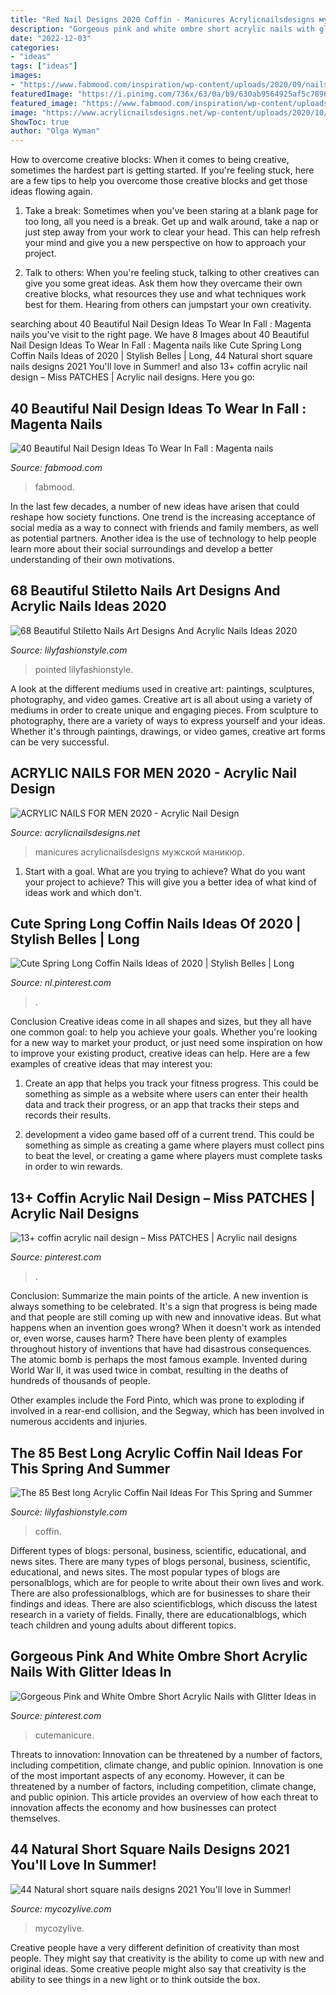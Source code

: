 ```yaml
---
title: "Red Nail Designs 2020 Coffin - Manicures Acrylicnailsdesigns мужской маникюр"
description: "Gorgeous pink and white ombre short acrylic nails with glitter ideas in"
date: "2022-12-03"
categories:
- "ideas"
tags: ["ideas"]
images:
- "https://www.fabmood.com/inspiration/wp-content/uploads/2020/09/nails-design-5-370x705.jpg"
featuredImage: "https://i.pinimg.com/736x/63/0a/b9/630ab9564925af5c78968fdc34954403.jpg"
featured_image: "https://www.fabmood.com/inspiration/wp-content/uploads/2020/09/nails-design-5-370x705.jpg"
image: "https://www.acrylicnailsdesigns.net/wp-content/uploads/2020/10/Colorful-Acrylic-Nails.jpg"
ShowToc: true
author: "Olga Wyman"
---
```



How to overcome creative blocks:
When it comes to being creative, sometimes the hardest part is getting started. If you're feeling stuck, here are a few tips to help you overcome those creative blocks and get those ideas flowing again.
1. Take a break: Sometimes when you've been staring at a blank page for too long, all you need is a break. Get up and walk around, take a nap or just step away from your work to clear your head. This can help refresh your mind and give you a new perspective on how to approach your project.

2. Talk to others: When you're feeling stuck, talking to other creatives can give you some great ideas. Ask them how they overcame their own creative blocks, what resources they use and what techniques work best for them. Hearing from others can jumpstart your own creativity.


	

		
searching about 40 Beautiful Nail Design Ideas To Wear In Fall : Magenta nails you've visit to the right page. We have 8 Images about 40 Beautiful Nail Design Ideas To Wear In Fall : Magenta nails like Cute Spring Long Coffin Nails Ideas of 2020 | Stylish Belles | Long, 44 Natural short square nails designs 2021 You&#039;ll love in Summer! and also 13+ coffin acrylic nail design – Miss PATCHES | Acrylic nail designs. Here you go:
		
    
## 40 Beautiful Nail Design Ideas To Wear In Fall : Magenta Nails

<img loading=lazy src="https://www.fabmood.com/inspiration/wp-content/uploads/2020/09/nails-design-5-370x705.jpg" onerror="this.onerror=null;this.src='https://tse2.mm.bing.net/th?id=OIP.C_OPsapgYvrBsLn9q1SrqgAAAA&amp;pid=15.1';" alt="40 Beautiful Nail Design Ideas To Wear In Fall : Magenta nails">

_Source: fabmood.com_

>fabmood. 

	

In the last few decades, a number of new ideas have arisen that could reshape how society functions. One trend is the increasing acceptance of social media as a way to connect with friends and family members, as well as potential partners. Another idea is the use of technology to help people learn more about their social surroundings and develop a better understanding of their own motivations.

    
## 68 Beautiful Stiletto Nails Art Designs And Acrylic Nails Ideas 2020

<img loading=lazy src="https://lilyfashionstyle.com/wp-content/uploads/2020/04/66-5.jpg" onerror="this.onerror=null;this.src='https://tse3.mm.bing.net/th?id=OIP.3CfDBaJHKJpYk900SPEqkgHaKL&amp;pid=15.1';" alt="68 Beautiful Stiletto Nails Art Designs And Acrylic Nails Ideas 2020">

_Source: lilyfashionstyle.com_

>pointed lilyfashionstyle. 

	

A look at the different mediums used in creative art: paintings, sculptures, photography, and video games.
Creative art is all about using a variety of mediums in order to create unique and engaging pieces. From sculpture to photography, there are a variety of ways to express yourself and your ideas. Whether it's through paintings, drawings, or video games, creative art forms can be very successful.

    
## ACRYLIC NAILS FOR MEN 2020 - Acrylic Nail Design

<img loading=lazy src="https://www.acrylicnailsdesigns.net/wp-content/uploads/2020/10/Colorful-Acrylic-Nails.jpg" onerror="this.onerror=null;this.src='https://tse1.mm.bing.net/th?id=OIP.XOoIMQBIyMgB2ilRHGNMPAHaI-&amp;pid=15.1';" alt="ACRYLIC NAILS FOR MEN 2020 - Acrylic Nail Design">

_Source: acrylicnailsdesigns.net_

>manicures acrylicnailsdesigns мужской маникюр. 

	

1. Start with a goal. What are you trying to achieve? What do you want your project to achieve? This will give you a better idea of what kind of ideas work and which don't. 

    
## Cute Spring Long Coffin Nails Ideas Of 2020 | Stylish Belles | Long

<img loading=lazy src="https://i.pinimg.com/736x/bb/a1/89/bba189e5534d01a511c582a14d2e2b2c.jpg" onerror="this.onerror=null;this.src='https://tse1.mm.bing.net/th?id=OIP.pnorieVGv29s6CWJvEe_4wHaLH&amp;pid=15.1';" alt="Cute Spring Long Coffin Nails Ideas of 2020 | Stylish Belles | Long">

_Source: nl.pinterest.com_

>. 

	

Conclusion
Creative ideas come in all shapes and sizes, but they all have one common goal: to help you achieve your goals. Whether you're looking for a new way to market your product, or just need some inspiration on how to improve your existing product, creative ideas can help. Here are a few examples of creative ideas that may interest you: 
1. Create an app that helps you track your fitness progress. This could be something as simple as a website where users can enter their health data and track their progress, or an app that tracks their steps and records their results.

2. development a video game based off of a current trend. This could be something as simple as creating a game where players must collect pins to beat the level, or creating a game where players must complete tasks in order to win rewards.


    
## 13+ Coffin Acrylic Nail Design – Miss PATCHES | Acrylic Nail Designs

<img loading=lazy src="https://i.pinimg.com/736x/8a/b7/6d/8ab76da1e439ac5cd55019404e25dae5.jpg" onerror="this.onerror=null;this.src='https://tse2.mm.bing.net/th?id=OIP.Y50OQ1eEzt2SHzZmZAS_6gHaJ3&amp;pid=15.1';" alt="13+ coffin acrylic nail design – Miss PATCHES | Acrylic nail designs">

_Source: pinterest.com_

>. 

	

Conclusion: Summarize the main points of the article.
A new invention is always something to be celebrated. It's a sign that progress is being made and that people are still coming up with new and innovative ideas. But what happens when an invention goes wrong? When it doesn't work as intended or, even worse, causes harm?
There have been plenty of examples throughout history of inventions that have had disastrous consequences. The atomic bomb is perhaps the most famous example. Invented during World War II, it was used twice in combat, resulting in the deaths of hundreds of thousands of people.

Other examples include the Ford Pinto, which was prone to exploding if involved in a rear-end collision, and the Segway, which has been involved in numerous accidents and injuries.

    
## The 85 Best Long Acrylic Coffin Nail Ideas For This Spring And Summer

<img loading=lazy src="https://lilyfashionstyle.com/wp-content/uploads/2020/03/69.jpg" onerror="this.onerror=null;this.src='https://tse2.mm.bing.net/th?id=OIP.ek2_1CWTtJUZnhlpQLGXawHaKo&amp;pid=15.1';" alt="The 85 Best long Acrylic Coffin Nail Ideas For This Spring and Summer">

_Source: lilyfashionstyle.com_

>coffin. 

	

Different types of blogs: personal, business, scientific, educational, and news sites.
There are many types of blogs personal, business, scientific, educational, and news sites. The most popular types of blogs are personalblogs, which are for people to write about their own lives and work. There are also professionalblogs, which are for businesses to share their findings and ideas. There are also scientificblogs, which discuss the latest research in a variety of fields. Finally, there are educationalblogs, which teach children and young adults about different topics.

    
## Gorgeous Pink And White Ombre Short Acrylic Nails With Glitter Ideas In

<img loading=lazy src="https://i.pinimg.com/736x/63/0a/b9/630ab9564925af5c78968fdc34954403.jpg" onerror="this.onerror=null;this.src='https://tse2.mm.bing.net/th?id=OIP.yXPLj_EHjZccuKuHJ6jX5QHaNy&amp;pid=15.1';" alt="Gorgeous Pink and White Ombre Short Acrylic Nails with Glitter Ideas in">

_Source: pinterest.com_

>cutemanicure. 

	

Threats to innovation: Innovation can be threatened by a number of factors, including competition, climate change, and public opinion.
Innovation is one of the most important aspects of any economy. However, it can be threatened by a number of factors, including competition, climate change, and public opinion. This article provides an overview of how each threat to innovation affects the economy and how businesses can protect themselves.

    
## 44 Natural Short Square Nails Designs 2021 You&#039;ll Love In Summer!

<img loading=lazy src="https://mycozylive.com/wp-content/uploads/2021/04/3-14-768x1152.jpg" onerror="this.onerror=null;this.src='https://tse4.mm.bing.net/th?id=OIP.8MukX7QCz-WzameIetLaWAHaLH&amp;pid=15.1';" alt="44 Natural short square nails designs 2021 You&#039;ll love in Summer!">

_Source: mycozylive.com_

>mycozylive. 

	

Creative people have a very different definition of creativity than most people. They might say that creativity is the ability to come up with new and original ideas. Some creative people might also say that creativity is the ability to see things in a new light or to think outside the box.

